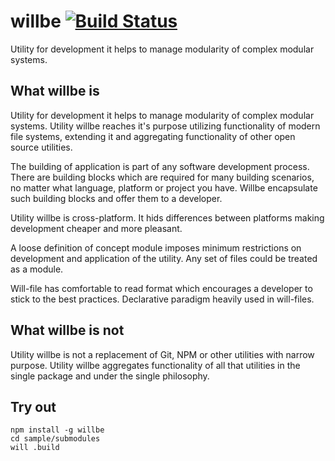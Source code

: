 
# willbe [![Build Status](https://travis-ci.org/Wandalen/willbe.svg?branch=master)](https://travis-ci.org/Wandalen/willbe)

Utility for development it helps to manage modularity of complex modular systems.

## What willbe is

Utility for development it helps to manage modularity of complex modular systems. Utility willbe reaches it's purpose utilizing functionality of modern file systems, extending it and aggregating functionality of other open source utilities.

The building of application is part of any software development process. There are building blocks which are required for many building scenarios, no matter what language, platform or project you have. Willbe encapsulate such building blocks and offer them to a developer.

Utility willbe is cross-platform. It hids differences between platforms making development cheaper and more pleasant.

A loose definition of concept module imposes minimum restrictions on development and application of the utility. Any set of files could be treated as a module.

Will-file has comfortable to read format which encourages a developer to stick to the best practices. Declarative paradigm heavily used in will-files.

## What willbe is not

Utility willbe is not a replacement of Git, NPM or other utilities with narrow purpose. Utility willbe aggregates functionality of all that utilities in the single package and under the single philosophy.

## Try out
```
npm install -g willbe
cd sample/submodules
will .build
```
